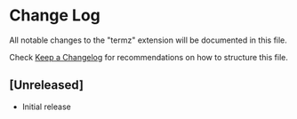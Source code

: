 # Change Log

All notable changes to the "termz" extension will be documented in this file.

Check [Keep a Changelog](http://keepachangelog.com/) for recommendations on how to structure this file.

## [Unreleased]

- Initial release